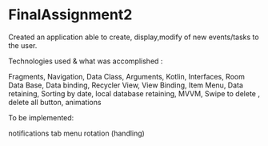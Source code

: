 # FinalAssignment2

Created an application able to create, display,modify of new events/tasks to the user.

Technologies used & what was accomplished :

Fragments, Navigation, Data Class,
Arguments, Kotlin, Interfaces, Room Data Base, 
Data binding, Recycler View, View Binding, 
Item Menu, Data retaining, Sorting by date,
local database retaining, MVVM, Swipe to delete , 
delete all button, animations

To be implemented:

notifications
tab menu
rotation (handling)

